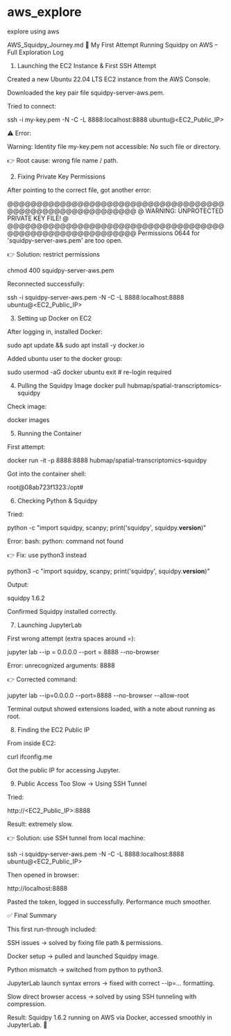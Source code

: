 # aws_explore
explore using aws

AWS_Squidpy_Journey.md
🚀 My First Attempt Running Squidpy on AWS – Full Exploration Log
1. Launching the EC2 Instance & First SSH Attempt

Created a new Ubuntu 22.04 LTS EC2 instance from the AWS Console.

Downloaded the key pair file squidpy-server-aws.pem.

Tried to connect:

ssh -i my-key.pem -N -C -L 8888:localhost:8888 ubuntu@<EC2_Public_IP>


⚠️ Error:

Warning: Identity file my-key.pem not accessible: No such file or directory.


👉 Root cause: wrong file name / path.

2. Fixing Private Key Permissions

After pointing to the correct file, got another error:

@@@@@@@@@@@@@@@@@@@@@@@@@@@@@@@@@@@@@@@@@@@@@@@@@@@@@@@@@@@
@         WARNING: UNPROTECTED PRIVATE KEY FILE!          @
@@@@@@@@@@@@@@@@@@@@@@@@@@@@@@@@@@@@@@@@@@@@@@@@@@@@@@@@@@@
Permissions 0644 for 'squidpy-server-aws.pem' are too open.


👉 Solution: restrict permissions

chmod 400 squidpy-server-aws.pem


Reconnected successfully:

ssh -i squidpy-server-aws.pem -N -C -L 8888:localhost:8888 ubuntu@<EC2_Public_IP>

3. Setting up Docker on EC2

After logging in, installed Docker:

sudo apt update && sudo apt install -y docker.io


Added ubuntu user to the docker group:

sudo usermod -aG docker ubuntu
exit   # re-login required

4. Pulling the Squidpy Image
docker pull hubmap/spatial-transcriptomics-squidpy


Check image:

docker images

5. Running the Container

First attempt:

docker run -it -p 8888:8888 hubmap/spatial-transcriptomics-squidpy


Got into the container shell:

root@08ab723f1323:/opt#

6. Checking Python & Squidpy

Tried:

python -c "import squidpy, scanpy; print('squidpy', squidpy.__version__)"


Error: bash: python: command not found

👉 Fix: use python3 instead

python3 -c "import squidpy, scanpy; print('squidpy', squidpy.__version__)"


Output:

squidpy 1.6.2


Confirmed Squidpy installed correctly.

7. Launching JupyterLab

First wrong attempt (extra spaces around =):

jupyter lab --ip = 0.0.0.0 --port = 8888 --no-browser


Error: unrecognized arguments: 8888

👉 Corrected command:

jupyter lab --ip=0.0.0.0 --port=8888 --no-browser --allow-root


Terminal output showed extensions loaded, with a note about running as root.

8. Finding the EC2 Public IP

From inside EC2:

curl ifconfig.me


Got the public IP for accessing Jupyter.

9. Public Access Too Slow → Using SSH Tunnel

Tried:

http://<EC2_Public_IP>:8888


Result: extremely slow.

👉 Solution: use SSH tunnel from local machine:

ssh -i squidpy-server-aws.pem -N -C -L 8888:localhost:8888 ubuntu@<EC2_Public_IP>


Then opened in browser:

http://localhost:8888


Pasted the token, logged in successfully. Performance much smoother.

✅ Final Summary

This first run-through included:

SSH issues → solved by fixing file path & permissions.

Docker setup → pulled and launched Squidpy image.

Python mismatch → switched from python to python3.

JupyterLab launch syntax errors → fixed with correct --ip=... formatting.

Slow direct browser access → solved by using SSH tunneling with compression.

Result: Squidpy 1.6.2 running on AWS via Docker, accessed smoothly in JupyterLab. 🎉
